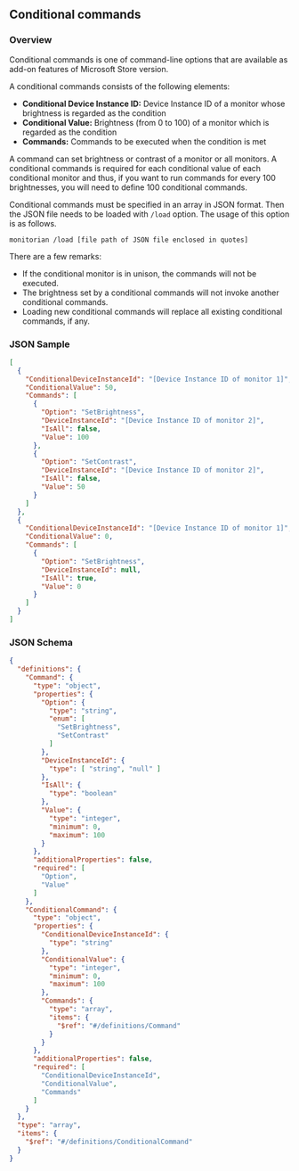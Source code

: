 ## Conditional commands

### Overview

Conditional commands is one of command-line options that are available as add-on features of Microsoft Store version.

A conditional commands consists of the following elements:

 - __Conditional Device Instance ID:__ Device Instance ID of a monitor whose brightness is regarded as the condition
 - __Conditional Value:__ Brightness (from 0 to 100) of a monitor which is regarded as the condition
 - __Commands:__ Commands to be executed when the condition is met

A command can set brightness or contrast of a monitor or all monitors. A conditional commands is required for each conditional value of each conditional monitor and thus, if you want to run commands for every 100 brightnesses, you will need to define 100 conditional commands.

Conditional commands must be specified in an array in JSON format. Then the JSON file needs to be loaded with `/load` option. The usage of this option is as follows.

```
monitorian /load [file path of JSON file enclosed in quotes]
```

There are a few remarks:

 - If the conditional monitor is in unison, the commands will not be executed.
 - The brightness set by a conditional commands will not invoke another conditional commands.
 - Loading new conditional commands will replace all existing conditional commands, if any.

### JSON Sample

``` json
[
  {
    "ConditionalDeviceInstanceId": "[Device Instance ID of monitor 1]",
    "ConditionalValue": 50,
    "Commands": [
      {
        "Option": "SetBrightness",
        "DeviceInstanceId": "[Device Instance ID of monitor 2]",
        "IsAll": false,
        "Value": 100
      },
      {
        "Option": "SetContrast",
        "DeviceInstanceId": "[Device Instance ID of monitor 2]",
        "IsAll": false,
        "Value": 50
      }
    ]
  },
  {
    "ConditionalDeviceInstanceId": "[Device Instance ID of monitor 1]",
    "ConditionalValue": 0,
    "Commands": [
      {
        "Option": "SetBrightness",
        "DeviceInstanceId": null,
        "IsAll": true,
        "Value": 0
      }
    ]
  }
]
```

### JSON Schema

``` json
{
  "definitions": {
    "Command": {
      "type": "object",
      "properties": {
        "Option": {
          "type": "string",
          "enum": [
            "SetBrightness",
            "SetContrast"
          ]
        },
        "DeviceInstanceId": {
          "type": [ "string", "null" ]
        },
        "IsAll": {
          "type": "boolean"
        },
        "Value": {
          "type": "integer",
          "minimum": 0,
          "maximum": 100
        }
      },
      "additionalProperties": false,
      "required": [
        "Option",
        "Value"
      ]
    },
    "ConditionalCommand": {
      "type": "object",
      "properties": {
        "ConditionalDeviceInstanceId": {
          "type": "string"
        },
        "ConditionalValue": {
          "type": "integer",
          "minimum": 0,
          "maximum": 100
        },
        "Commands": {
          "type": "array",
          "items": {
            "$ref": "#/definitions/Command"
          }
        }
      },
      "additionalProperties": false,
      "required": [
        "ConditionalDeviceInstanceId",
        "ConditionalValue",
        "Commands"
      ]
    }
  },
  "type": "array",
  "items": {
    "$ref": "#/definitions/ConditionalCommand"
  }
}
```
